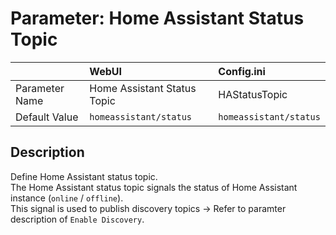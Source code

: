 # Parameter: Home Assistant Status Topic	

|                   | WebUI               | Config.ini
|:---               |:---                 |:----
| Parameter Name    | Home Assistant Status Topic | HAStatusTopic	
| Default Value     | `homeassistant/status` | `homeassistant/status`


## Description

Define Home Assistant status topic.<br>
The Home Assistant status topic signals the status of Home Assistant instance (`online` / `offline`).<br>
This signal is used to publish discovery topics -> Refer to paramter description of `Enable Discovery`.
